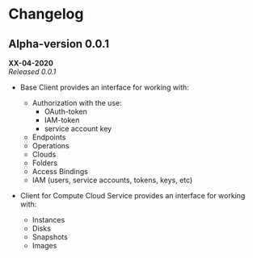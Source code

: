 # Changelog

## Alpha-version 0.0.1

**XX-04-2020**  
*Released 0.0.1*  

* Base Client provides an interface for working with:  
  * Authorization with the use:  
    * OAuth-token  
    * IAM-token  
    * service account key  
  * Endpoints  
  * Operations  
  * Clouds  
  * Folders  
  * Access Bindings  
  * IAM (users, service accounts, tokens, keys, etc)  

* Client for Compute Cloud Service provides an interface for working with:  
  * Instances  
  * Disks  
  * Snapshots  
  * Images  
